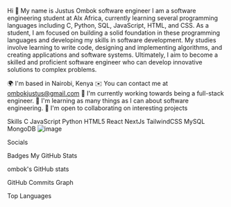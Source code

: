 Hi 👋 My name is Justus Ombok
software engineer
I am a software engineering student at Alx Africa, currently learning several programming languages including C, Python, SQL, JavaScript, HTML, and CSS. As a student, I am focused on building a solid foundation in these programming languages and developing my skills in software development. My studies involve learning to write code, designing and implementing algorithms, and creating applications and software systems. Ultimately, I aim to become a skilled and proficient software engineer who can develop innovative solutions to complex problems.

🌍  I'm based in Nairobi, Kenya
✉️  You can contact me at ombokjustus@gmail.com
🚀  I'm currently working towards being a full-stack engineer.
🧠  I'm learning as many things as I can about software engineering.
🤝  I'm open to collaborating on interesting projects


Skills
C JavaScript Python HTML5 React NextJs TailwindCSS MySQL MongoDB
![image](https://github.com/JustusOmbok/JustusOmbok/assets/120080390/2ea6b836-933d-4731-a834-674e2e66eb9c)


Socials
   

Badges
My GitHub Stats

ombok's GitHub stats



GitHub Commits Graph

Top Languages
